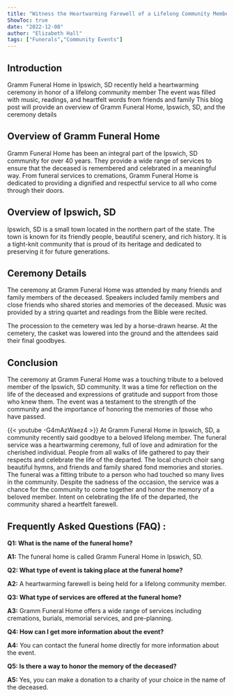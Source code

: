 ```yaml
---
title: "Witness the Heartwarming Farewell of a Lifelong Community Member at Gramm Funeral Home in Ipswich, SD"
ShowToc: true 
date: "2022-12-08"
author: "Elizabeth Hall" 
tags: ["Funerals","Community Events"]
---
```

## Introduction

Gramm Funeral Home in Ipswich, SD recently held a heartwarming ceremony in honor of a lifelong community member The event was filled with music, readings, and heartfelt words from friends and family This blog post will provide an overview of Gramm Funeral Home, Ipswich, SD, and the ceremony details

## Overview of Gramm Funeral Home

Gramm Funeral Home has been an integral part of the Ipswich, SD community for over 40 years. They provide a wide range of services to ensure that the deceased is remembered and celebrated in a meaningful way. From funeral services to cremations, Gramm Funeral Home is dedicated to providing a dignified and respectful service to all who come through their doors.

## Overview of Ipswich, SD

Ipswich, SD is a small town located in the northern part of the state. The town is known for its friendly people, beautiful scenery, and rich history. It is a tight-knit community that is proud of its heritage and dedicated to preserving it for future generations.

## Ceremony Details

The ceremony at Gramm Funeral Home was attended by many friends and family members of the deceased. Speakers included family members and close friends who shared stories and memories of the deceased. Music was provided by a string quartet and readings from the Bible were recited.

The procession to the cemetery was led by a horse-drawn hearse. At the cemetery, the casket was lowered into the ground and the attendees said their final goodbyes.

## Conclusion

The ceremony at Gramm Funeral Home was a touching tribute to a beloved member of the Ipswich, SD community. It was a time for reflection on the life of the deceased and expressions of gratitude and support from those who knew them. The event was a testament to the strength of the community and the importance of honoring the memories of those who have passed.

{{< youtube -G4mAzWaez4 >}} 
At Gramm Funeral Home in Ipswich, SD, a community recently said goodbye to a beloved lifelong member. The funeral service was a heartwarming ceremony, full of love and admiration for the cherished individual. People from all walks of life gathered to pay their respects and celebrate the life of the departed. The local church choir sang beautiful hymns, and friends and family shared fond memories and stories. The funeral was a fitting tribute to a person who had touched so many lives in the community. Despite the sadness of the occasion, the service was a chance for the community to come together and honor the memory of a beloved member. Intent on celebrating the life of the departed, the community shared a heartfelt farewell.

## Frequently Asked Questions (FAQ) :
**Q1: What is the name of the funeral home?**

**A1:** The funeral home is called Gramm Funeral Home in Ipswich, SD.

**Q2: What type of event is taking place at the funeral home?**

**A2:** A heartwarming farewell is being held for a lifelong community member.

**Q3: What type of services are offered at the funeral home?**

**A3:** Gramm Funeral Home offers a wide range of services including cremations, burials, memorial services, and pre-planning.

**Q4: How can I get more information about the event?**

**A4:** You can contact the funeral home directly for more information about the event.

**Q5: Is there a way to honor the memory of the deceased?**

**A5:** Yes, you can make a donation to a charity of your choice in the name of the deceased.



